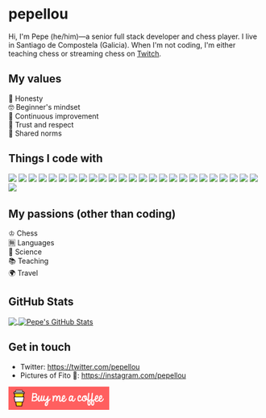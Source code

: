# pepellou
Hi, I'm Pepe (he/him)—a senior full stack developer and chess player.  I live in Santiago de Compostela (Galicia). When I'm not coding, I'm either teaching chess or streaming chess on [Twitch](https://twitch.tv/pepellou).

## My values

🔮 Honesty<br>
🤓 Beginner's mindset<br>
💪 Continuous improvement<br>
💖 Trust and respect<br>
🙌 Shared norms

## Things I code with
![](https://img.shields.io/badge/-Git-F05032?style=flat-square&logo=git&logoColor=white)
![](https://img.shields.io/badge/-Vim-F05032?style=flat-square&logo=vim&logoColor=white)
![](https://img.shields.io/badge/-JavaScript-43853d?style=flat&logo=javascript&logoColor=white)
![](https://img.shields.io/badge/-HTML5-43853d?style=flat-square&logo=html5&logoColor=white)
![](https://img.shields.io/badge/-CSS3-43853d?style=flat-square&logo=css3&logoColor=white)
![](https://img.shields.io/badge/-PHP-43853d?style=flat&logo=php&logoColor=white)
![](https://img.shields.io/badge/-Java-43853d?style=flat&logo=java&logoColor=white)
![](https://img.shields.io/badge/-Bash-43853d?style=flat&logo=gnu-bash&logoColor=white)
![](https://img.shields.io/badge/-Nodejs-46a2f1?style=flat-square&logo=Node.js&logoColor=white)
![](https://img.shields.io/badge/-Bootstrap-46a2f1?style=flat-square&logo=Bootstrap&logoColor=white)
![](https://img.shields.io/badge/-Symfony-46a2f1?style=flat&logo=symfony&logoColor=white)
![](https://img.shields.io/badge/-Angular-46a2f1?style=flat-square&logo=angular&logoColor=white)
![](https://img.shields.io/badge/-React-46a2f1?style=flat-square&logo=react&logoColor=white)
![](https://img.shields.io/badge/-Wordpress-46a2f1?style=flat-square&logo=wordpress&logoColor=white)
![](https://img.shields.io/badge/-Spring-46a2f1?style=flat-square&logo=spring&logoColor=white)
![](https://img.shields.io/badge/-Joomla-46a2f1?style=flat-square&logo=joomla&logoColor=white)
![](https://img.shields.io/badge/-MongoDB-13aa52?style=flat-square&logo=mongodb&logoColor=white)
![](https://img.shields.io/badge/-PostgreSQL-13aa52?style=flat-square&logo=postgresql&logoColor=white)
![](https://img.shields.io/badge/-MySQL-13aa52?style=flat-square&logo=mysql&logoColor=white)
![](https://img.shields.io/badge/-redis-13aa52?style=flat-square&logo=redis&logoColor=white)
![](https://img.shields.io/badge/-NPM-430098?style=flat-square&logo=npm&logoColor=white)
![](https://img.shields.io/badge/-Webpack-430098?style=flat-square&logo=webpack&logoColor=white)
![](https://img.shields.io/badge/-Sass-430098?style=flat-square&logo=sass&logoColor=white)
![](https://img.shields.io/badge/-Styled_Components-430098?style=flat-square&logo=styled-components&logoColor=white)
![](https://img.shields.io/badge/-Docker-430098?style=flat-square&logo=docker&logoColor=white)
![](https://img.shields.io/badge/-OpenGL-F9A03C?style=flat-square&logo=opengl&logoColor=white)

## My passions (other than coding)

♔ Chess<br>
🈚️ Languages<br>
🔬 Science<br>
📚 Teaching<br>
🌍 Travel

## GitHub Stats

<a href="https://github.com/pepellou/pepellou">
  <img align="center" src="https://github-readme-stats.vercel.app/api/top-langs/?username=pepellou&layout=compact" />
</a>
<a href="https://github.com/pepellou/pepellou">
  <img align="center" src="https://github-readme-stats.vercel.app/api?username=pepellou&show_icons=true&line_height=27&count_private=true&include_all_commits=true" alt="Pepe's GitHub Stats" />
</a>

## Get in touch
- Twitter: https://twitter.com/pepellou
- Pictures of Fito 🐶: https://instagram.com/pepellou


<a href="https://www.buymeacoffee.com/pepellou" target="_blank">
    <img src="https://github.com/pepellou/pepellou/raw/master/buy_me_a_coffee.png" alt="Buy Me A Coffee">
</a>
